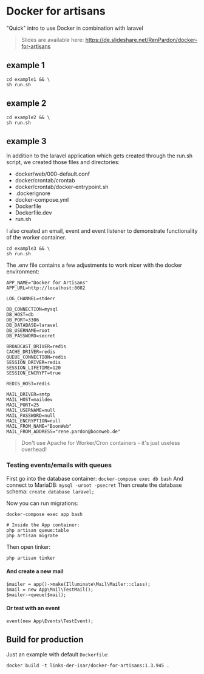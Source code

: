 # Docker for artisans 

"Quick" intro to use Docker in combination with laravel
 
> Slides are available here: https://de.slideshare.net/RenPardon/docker-for-artisans

## example 1

    cd example1 && \
    sh run.sh
    
## example 2

    cd example2 && \
    sh run.sh
    
## example 3

In addition to the laravel application which gets created through the run.sh script, we created those files and directories:

- docker/web/000-default.conf
- docker/crontab/crontab
- docker/crontab/docker-entrypoint.sh
- .dockerignore
- docker-compose.yml
- Dockerfile
- Dockerfile.dev
- run.sh

I also created an email, event and event listener to demonstrate functionality of the worker container.

    cd example3 && \
    sh run.sh

The .env file contains a few adjustments to work nicer with the docker environment:

    APP_NAME="Docker for Artisans"
    APP_URL=http://localhost:8082
    
    LOG_CHANNEL=stderr
    
    DB_CONNECTION=mysql
    DB_HOST=db
    DB_PORT=3306
    DB_DATABASE=laravel
    DB_USERNAME=root
    DB_PASSWORD=secret
    
    BROADCAST_DRIVER=redis
    CACHE_DRIVER=redis
    QUEUE_CONNECTION=redis
    SESSION_DRIVER=redis
    SESSION_LIFETIME=120
    SESSION_ENCRYPT=true
    
    REDIS_HOST=redis
    
    MAIL_DRIVER=smtp
    MAIL_HOST=maildev
    MAIL_PORT=25
    MAIL_USERNAME=null
    MAIL_PASSWORD=null
    MAIL_ENCRYPTION=null
    MAIL_FROM_NAME="BoonWeb"
    MAIL_FROM_ADDRESS="rene.pardon@boonweb.de"

> Don't use Apache for Worker/Cron containers - it's just useless overhead!

### Testing events/emails with queues

First go into the database container: `docker-compose exec db bash`
And connect to MariaDB: `mysql -uroot -psecret`
Then create the database schema: `create database laravel;`

Now you can run migrations:

    docker-compose exec app bash
    
    # Inside the App container:
    php artisan queue:table
    php artisan migrate

Then open tinker:

    php artisan tinker

#### And create a new mail

    $mailer = app()->make(Illuminate\Mail\Mailer::class);
    $mail = new App\Mail\TestMail();
    $mailer->queue($mail);
    
#### Or test with an event

    event(new App\Events\TestEvent);


## Build for production

Just an example with default `Dockerfile`:

    docker build -t links-der-isar/docker-for-artisans:1.3.945 .